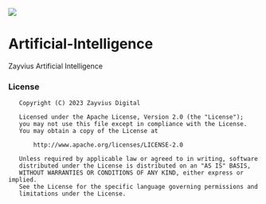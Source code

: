 [![](https://jitpack.io/v/zayviusdigital/Artificial-Intelligence.svg)](https://jitpack.io/#zayviusdigital/Artificial-Intelligence)
# Artificial-Intelligence
Zayvius Artificial Intelligence

### License
```
   Copyright (C) 2023 Zayvius Digital

   Licensed under the Apache License, Version 2.0 (the "License");
   you may not use this file except in compliance with the License.
   You may obtain a copy of the License at

       http://www.apache.org/licenses/LICENSE-2.0

   Unless required by applicable law or agreed to in writing, software
   distributed under the License is distributed on an "AS IS" BASIS,
   WITHOUT WARRANTIES OR CONDITIONS OF ANY KIND, either express or implied.
   See the License for the specific language governing permissions and
   limitations under the License.
```

